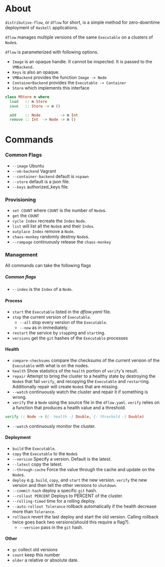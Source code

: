 # About

`distributive-flow`, or `dflow` for short, is a simple method for zero-downtime deployment of `Haskell` applications.

`dflow` manages multiple versions of the same `Executable` on a clusters of `Node`s.

`dflow` is parameterized with following options.
- `Image` is an opaque handle. It cannot be inspected. It is passed to the `VMBackend`.
- `Keys` is also an opaque.
- `VMBackend` provides the function `Image -> Node`
- `ContainerBackend` provides the `Executable -> Container`
- `Store` which implements this interface
```haskell
class MStore m where
  load   :: m Store
  save   :: Store -> m ()

  add    :: Node         -> m Int
  remove :: Int  -> Node -> m ()
```

# Commands

### Common Flags
- `--image` Ubuntu
- `--vm-backend` Vagrant
- `--container-backend` default is `nspawn`
- `--store` default is a json file.
- `--keys` authorized_keys file.

### Provisioning
- `set COUNT` where `COUNT` is the number of `Node`s.
- `get` the `COUNT`
- `cycle Index` recreate the `Index` `Node`.
- `list` will list all the `Node`s and their `Index`.
- `outplace Index` remove a `Node`.
- `chaos-monkey` randomly destroy `Node`s.
 - `--rampage` continuously release the `chaos-monkey`

### Management

All commands can take the following flags
##### Common flags
- `--index`  is the `Index` of a `Node`.

#### Process

- `start` the `Executable` listed in the *dflow.yaml* file.
- `stop`  the current version of `Executable`.
  - `--all` stop every version of the `Executable`.
  - `--now` as in immediately.
- `restart` the service by `stop`ping and `start`ing.
- `versions` get the `git` hashes of the `Executable` processes

#### Health

- `compare-checksums` compare the checksums of the current version of the `Executable` with what is on the nodes.
- `health` Show statistics of the `health` portion of `verify`'s result.
- `repair` Attempt to bring the cluster to a healthy state by destroying the `Node`s that fail `verify`, and recopying the `Executable` and `restart`ing. Additionally repair will create `Node`s that are missing.
 - `--watch` continuously watch the cluster and repair it if something is wrong.
- `verify` the a `Node` using the source file in the `dflow.yaml`. `verify` relies on a function that produces a health value and a threshold.
```haskell
verify :: Node -> ({- health -} Double, {- threshold -} Double)
```
  - `--watch` continuously monitor the cluster.

#### Deployment

- `build` the `Executable`.
- `copy` the `Executable` to the `Node`s
 - `--version` Specify a version. Default is the latest.
 - `--latest` copy the latest.
 - `--through-cache` Force the value through the cache and update on the `Node`s.
- `deploy` e.g. `build`, `copy`, and `start` the new version. `verify` the new version and then tell the other versions to `shutdown`.
 - `--commit-hash` deploy a specific `git` hash.
 - `--rollout PERCENT` Deploys to PERCENT of the cluster.
 - `--rolling-timed` time for a rolling deploy.
 - `--auto-rollout Tolerance` rollback automatically if the health decrease more than `Tolerance`.
- `rollback` revert the last deploy and start the old version. Calling rollback twice goes back two versions(should this require a flag?).
  - `--version` pass in the `git` hash.

#### Other

- `gc` collect old versions
 - `count` keep this number
 - `older` a relative or absolute date.
